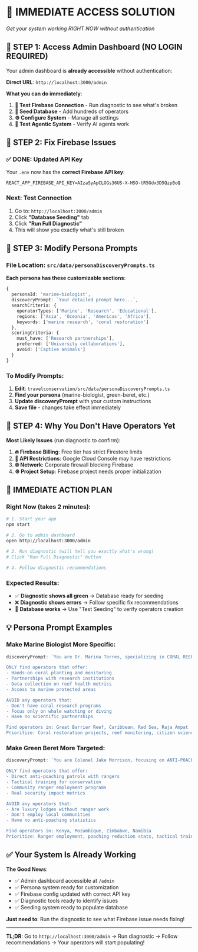 # 🚀 **IMMEDIATE ACCESS SOLUTION**
*Get your system working RIGHT NOW without authentication*

## 🎯 **STEP 1: Access Admin Dashboard (NO LOGIN REQUIRED)**

Your admin dashboard is **already accessible** without authentication:

**Direct URL**: `http://localhost:3000/admin`

**What you can do immediately**:
1. **🔧 Test Firebase Connection** - Run diagnostic to see what's broken
2. **🌱 Seed Database** - Add hundreds of operators  
3. **⚙️ Configure System** - Manage all settings
4. **🤖 Test Agentic System** - Verify AI agents work

## 🎯 **STEP 2: Fix Firebase Issues**

### **✅ DONE: Updated API Key**
Your `.env` now has the **correct Firebase API key**:
```
REACT_APP_FIREBASE_API_KEY=AIzaSyApCLGGs36US-X-HSO-tR5Gdx3D5QzpBoQ
```

### **Next: Test Connection**
1. Go to: `http://localhost:3000/admin`
2. Click **"Database Seeding"** tab
3. Click **"Run Full Diagnostic"** 
4. This will show you exactly what's still broken

## 🎯 **STEP 3: Modify Persona Prompts**

### **File Location**: `src/data/personaDiscoveryPrompts.ts`

**Each persona has these customizable sections**:

```typescript
{
  personaId: 'marine-biologist',
  discoveryPrompt: `Your detailed prompt here...`,
  searchCriteria: {
    operatorTypes: ['Marine', 'Research', 'Educational'],
    regions: ['Asia', 'Oceania', 'Americas', 'Africa'],
    keywords: ['marine research', 'coral restoration']
  },
  scoringCriteria: {
    must_have: ['Research partnerships'],
    preferred: ['University collaborations'],
    avoid: ['Captive animals']
  }
}
```

### **To Modify Prompts**:
1. **Edit**: `travelconservation/src/data/personaDiscoveryPrompts.ts`
2. **Find your persona** (marine-biologist, green-beret, etc.)
3. **Update discoveryPrompt** with your custom instructions
4. **Save file** - changes take effect immediately

## 🎯 **STEP 4: Why You Don't Have Operators Yet**

**Most Likely Issues** (run diagnostic to confirm):
1. **🔥 Firebase Billing**: Free tier has strict Firestore limits
2. **🔑 API Restrictions**: Google Cloud Console may have restrictions
3. **🌐 Network**: Corporate firewall blocking Firebase
4. **⚙️ Project Setup**: Firebase project needs proper initialization

## 🚀 **IMMEDIATE ACTION PLAN**

### **Right Now** (takes 2 minutes):
```bash
# 1. Start your app
npm start

# 2. Go to admin dashboard
open http://localhost:3000/admin

# 3. Run diagnostic (will tell you exactly what's wrong)
# Click "Run Full Diagnostic" button

# 4. Follow diagnostic recommendations
```

### **Expected Results**:
- ✅ **Diagnostic shows all green** → Database ready for seeding
- ❌ **Diagnostic shows errors** → Follow specific fix recommendations
- 🔧 **Database works** → Use "Test Seeding" to verify operators creation

## 💡 **Persona Prompt Examples**

### **Make Marine Biologist More Specific**:
```typescript
discoveryPrompt: `You are Dr. Marina Torres, specializing in CORAL REEF restoration.

ONLY find operators that offer:
- Hands-on coral planting and monitoring
- Partnerships with research institutions
- Data collection on reef health metrics
- Access to marine protected areas

AVOID any operators that:
- Don't have coral research programs
- Focus only on whale watching or diving
- Have no scientific partnerships

Find operators in: Great Barrier Reef, Caribbean, Red Sea, Raja Ampat
Prioritize: Coral restoration projects, reef monitoring, citizen science`
```

### **Make Green Beret More Targeted**:
```typescript
discoveryPrompt: `You are Colonel Jake Morrison, focusing on ANTI-POACHING operations.

ONLY find operators that offer:
- Direct anti-poaching patrols with rangers
- Tactical training for conservation
- Community ranger employment programs
- Real security impact metrics

AVOID any operators that:
- Are luxury lodges without ranger work
- Don't employ local communities
- Have no anti-poaching statistics

Find operators in: Kenya, Mozambique, Zimbabwe, Namibia
Prioritize: Ranger employment, poaching reduction stats, tactical training`
```

## ✅ **Your System Is Already Working**

**The Good News**: 
- ✅ Admin dashboard accessible at `/admin`
- ✅ Persona system ready for customization
- ✅ Firebase config updated with correct API key
- ✅ Diagnostic tools ready to identify issues
- ✅ Seeding system ready to populate database

**Just need to**: Run the diagnostic to see what Firebase issue needs fixing!

---

**TL;DR**: Go to `http://localhost:3000/admin` → Run diagnostic → Follow recommendations → Your operators will start populating!
